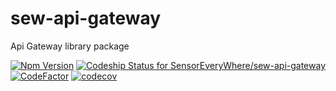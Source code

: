 # sew-api-gateway
Api Gateway library package

[ ![Npm Version](https://badge.fury.io/js/%40sensoreverywhere%2Fsew-api-gateway.svg)](https://www.npmjs.com/package/@sensoreverywhere/sew-api-gateway)
[ ![Codeship Status for SensorEveryWhere/sew-api-gateway](https://app.codeship.com/projects/9753ffc0-e720-0136-de2b-368d39e2d392/status?branch=master)](https://app.codeship.com/projects/319504)
[ ![CodeFactor](https://www.codefactor.io/repository/github/sensoreverywhere/sew-api-gateway/badge)](https://www.codefactor.io/repository/github/sensoreverywhere/sew-api-gateway)
[![codecov](https://codecov.io/gh/SensorEveryWhere/sew-api-gateway/branch/master/graph/badge.svg)](https://codecov.io/gh/SensorEveryWhere/sew-api-gateway)